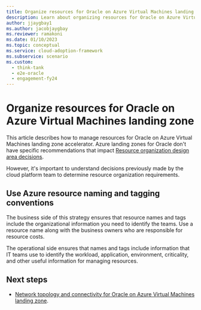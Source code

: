 ```yaml
---
title: Organize resources for Oracle on Azure Virtual Machines landing zone 
description: Learn about organizing resources for Oracle on Azure Virtual Machines landing zone.
author: jjaygbay1
ms.author: jacobjaygbay
ms.reviewer: ramakoni
ms.date: 01/10/2023
ms.topic: conceptual
ms.service: cloud-adoption-framework
ms.subservice: scenario
ms.custom: 
  - think-tank
  - e2e-oracle
  - engagement-fy24
---
```



#  Organize resources for Oracle on Azure Virtual Machines landing zone

This article describes how to manage resources for Oracle on Azure Virtual Machines landing zone accelerator. Azure landing zones for Oracle don't have specific recommendations that impact [Resource organization design area decisions](../../ready/landing-zone/design-area/resource-org.md).

However, it's important to understand decisions previously made by the cloud platform team to determine resource organization requirements.

## Use Azure resource naming and tagging conventions

The business side of this strategy ensures that resource names and tags include the organizational information you need to identify the teams. Use a resource name along with the business owners who are responsible for resource costs.

The operational side ensures that names and tags include information that IT teams use to identify the workload, application, environment, criticality, and other useful information for managing resources.

## Next steps

- [Network topology and connectivity for Oracle on Azure Virtual Machines landing zone](oracle-network-topology.md).